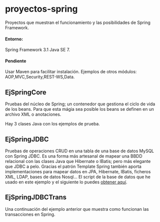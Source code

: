 # proyectos-spring
Proyectos que muestran el funcionamiento y las posibilidades de Spring Framework.

#### Entorno: 
Spring Framework 3.1
Java SE 7.

#### Pendiente
Usar Maven para facilitar instalación.
Ejemplos de otros módulos: AOP,MVC,Security,REST-WS,Data.


EjSpringCore
-----------
Pruebas del núcleo de Spring; un contenedor que gestiona el ciclo de vida de los beans.
Para que esta mágia sea posible los beans se definen en un archivo XML o anotaciones.

Hay 3 clases Java con los ejemplos de prueba.

EjSpringJDBC
-------------
Pruebas de operaciones CRUD en una tabla de una base de datos MySQL con Spring JDBC. 
Es una forma más artesanal de mapear una BBDD relacional con las clases Java que Hibernate o IBatis; pero más elegante que JDBC a pelo.
Gracias el patrón Template Spring también aporta implementaciones para mapear datos en JPA, Hibernate, IBatis, ficheros XML, LDAP, bases de datos Nosql...
El script de la base de datos que he usado en este ejemplo y el siguiente lo puedes [obtener aquí](https://github.com/mamorosdev/ejemplos-sql/blob/master/ejemplos_springjdbc.sql).

EjSpringJDBCTrans
------------------
Una continuación del ejemplo anterior que muestra como funcionan las transacciones en Spring.



